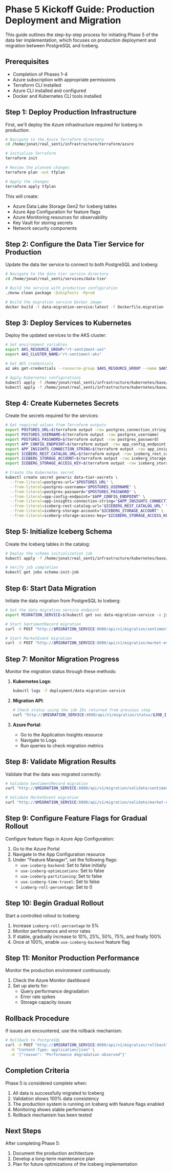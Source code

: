 # Phase 5 Kickoff Guide: Production Deployment and Migration

This guide outlines the step-by-step process for initiating Phase 5 of the data tier implementation, which focuses on production deployment and migration between PostgreSQL and Iceberg.

## Prerequisites

- Completion of Phases 1-4
- Azure subscription with appropriate permissions
- Terraform CLI installed
- Azure CLI installed and configured
- Docker and Kubernetes CLI tools installed

## Step 1: Deploy Production Infrastructure

First, we'll deploy the Azure infrastructure required for Iceberg in production:

```bash
# Navigate to the Azure Terraform directory
cd /home/jonat/real_senti/infrastructure/terraform/azure

# Initialize Terraform
terraform init

# Review the planned changes
terraform plan -out tfplan

# Apply the changes
terraform apply tfplan
```

This will create:
- Azure Data Lake Storage Gen2 for Iceberg tables
- Azure App Configuration for feature flags
- Azure Monitoring resources for observability
- Key Vault for storing secrets
- Network security components

## Step 2: Configure the Data Tier Service for Production

Update the data tier service to connect to both PostgreSQL and Iceberg:

```bash
# Navigate to the data tier service directory
cd /home/jonat/real_senti/services/data-tier

# Build the service with production configuration
./mvnw clean package -DskipTests -Pprod

# Build the migration service Docker image
docker build -t data-migration-service:latest -f Dockerfile.migration .
```

## Step 3: Deploy Services to Kubernetes

Deploy the updated services to the AKS cluster:

```bash
# Set environment variables
export AKS_RESOURCE_GROUP="rt-sentiment-uat"
export AKS_CLUSTER_NAME="rt-sentiment-aks"

# Get AKS credentials
az aks get-credentials --resource-group $AKS_RESOURCE_GROUP --name $AKS_CLUSTER_NAME

# Apply Kubernetes configurations
kubectl apply -f /home/jonat/real_senti/infrastructure/kubernetes/base/data-tier.yaml
kubectl apply -f /home/jonat/real_senti/infrastructure/kubernetes/base/data-migration.yaml
```

## Step 4: Create Kubernetes Secrets

Create the secrets required for the services:

```bash
# Get required values from Terraform outputs
export POSTGRES_URL=$(terraform output -raw postgres_connection_string)
export POSTGRES_USERNAME=$(terraform output -raw postgres_username)
export POSTGRES_PASSWORD=$(terraform output -raw postgres_password)
export APP_CONFIG_ENDPOINT=$(terraform output -raw app_config_endpoint)
export APP_INSIGHTS_CONNECTION_STRING=$(terraform output -raw app_insights_connection_string)
export ICEBERG_REST_CATALOG_URL=$(terraform output -raw iceberg_rest_catalog_url)
export ICEBERG_STORAGE_ACCOUNT=$(terraform output -raw iceberg_storage_account_name)
export ICEBERG_STORAGE_ACCESS_KEY=$(terraform output -raw iceberg_storage_account_primary_key)

# Create the Kubernetes secret
kubectl create secret generic data-tier-secrets \
  --from-literal=postgres-url="$POSTGRES_URL" \
  --from-literal=postgres-username="$POSTGRES_USERNAME" \
  --from-literal=postgres-password="$POSTGRES_PASSWORD" \
  --from-literal=app-config-endpoint="$APP_CONFIG_ENDPOINT" \
  --from-literal=app-insights-connection-string="$APP_INSIGHTS_CONNECTION_STRING" \
  --from-literal=iceberg-rest-catalog-url="$ICEBERG_REST_CATALOG_URL" \
  --from-literal=iceberg-storage-account="$ICEBERG_STORAGE_ACCOUNT" \
  --from-literal=iceberg-storage-access-key="$ICEBERG_STORAGE_ACCESS_KEY"
```

## Step 5: Initialize Iceberg Schema

Create the Iceberg tables in the catalog:

```bash
# Deploy the schema initialization job
kubectl apply -f /home/jonat/real_senti/infrastructure/kubernetes/base/schema-init.yaml

# Verify job completion
kubectl get jobs schema-init-job
```

## Step 6: Start Data Migration

Initiate the data migration from PostgreSQL to Iceberg:

```bash
# Get the data migration service endpoint
export MIGRATION_SERVICE=$(kubectl get svc data-migration-service -o jsonpath='{.status.loadBalancer.ingress[0].ip}')

# Start SentimentRecord migration
curl -X POST "http://$MIGRATION_SERVICE:8080/api/v1/migration/sentiment-records/postgres-to-iceberg"

# Start MarketEvent migration
curl -X POST "http://$MIGRATION_SERVICE:8080/api/v1/migration/market-events/postgres-to-iceberg"
```

## Step 7: Monitor Migration Progress

Monitor the migration status through these methods:

1. **Kubernetes Logs**:
   ```bash
   kubectl logs -f deployment/data-migration-service
   ```

2. **Migration API**:
   ```bash
   # Check status using the job IDs returned from previous step
   curl "http://$MIGRATION_SERVICE:8080/api/v1/migration/status/$JOB_ID"
   ```

3. **Azure Portal**:
   - Go to the Application Insights resource
   - Navigate to Logs
   - Run queries to check migration metrics

## Step 8: Validate Migration Results

Validate that the data was migrated correctly:

```bash
# Validate SentimentRecord migration
curl "http://$MIGRATION_SERVICE:8080/api/v1/migration/validate/sentiment-records"

# Validate MarketEvent migration
curl "http://$MIGRATION_SERVICE:8080/api/v1/migration/validate/market-events"
```

## Step 9: Configure Feature Flags for Gradual Rollout

Configure feature flags in Azure App Configuration:

1. Go to the Azure Portal
2. Navigate to the App Configuration resource
3. Under "Feature Manager", set the following flags:
   - `use-iceberg-backend`: Set to false initially
   - `use-iceberg-optimizations`: Set to false
   - `use-iceberg-partitioning`: Set to false
   - `use-iceberg-time-travel`: Set to false
   - `iceberg-roll-percentage`: Set to 0

## Step 10: Begin Gradual Rollout

Start a controlled rollout to Iceberg:

1. Increase `iceberg-roll-percentage` to 5%
2. Monitor performance and error rates
3. If stable, gradually increase to 10%, 25%, 50%, 75%, and finally 100%
4. Once at 100%, enable `use-iceberg-backend` feature flag

## Step 11: Monitor Production Performance

Monitor the production environment continuously:

1. Check the Azure Monitor dashboard
2. Set up alerts for:
   - Query performance degradation
   - Error rate spikes
   - Storage capacity issues

## Rollback Procedure

If issues are encountered, use the rollback mechanism:

```bash
# Rollback to PostgreSQL
curl -X POST "http://$MIGRATION_SERVICE:8080/api/v1/migration/rollback" \
  -H "Content-Type: application/json" \
  -d '{"reason": "Performance degradation observed"}'
```

## Completion Criteria

Phase 5 is considered complete when:

1. All data is successfully migrated to Iceberg
2. Validation shows 100% data consistency
3. The production system is running on Iceberg with feature flags enabled
4. Monitoring shows stable performance
5. Rollback mechanism has been tested

## Next Steps

After completing Phase 5:
1. Document the production architecture
2. Develop a long-term maintenance plan
3. Plan for future optimizations of the Iceberg implementation